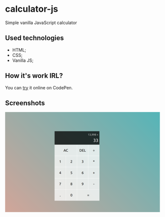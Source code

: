 # calculator-js
Simple vanilla JavaScript calculator

## Used technologies
+ HTML;
+ CSS;
+ Vanilla JS;

## How it's work IRL?
You can [try](https://codepen.io/daniilshat/pen/OJxBWjX) it online on CodePen.  

## Screenshots 
![Screenshot 1](https://github.com/daniilshat/calculator-js/blob/main/screenshots/2021-11-16_00-35.png)
